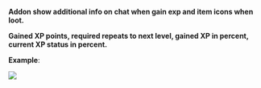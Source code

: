 **Addon show additional info on chat when gain exp and item icons when loot.**

**Gained XP points, required repeats to next level, gained XP in percent, current XP status in percent.**


__**Example**__:

![](https://debuger.eu/wow/debuger_addon_screen-1.png)
